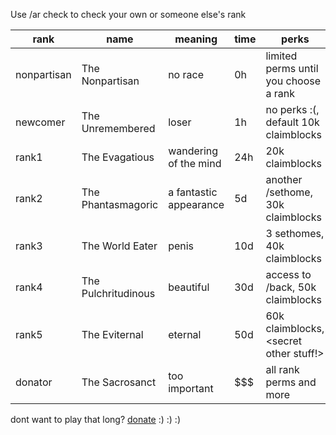 Use /ar check to check your own or someone else's rank


rank | name | meaning | time | perks
---|---|---|---|---|
nonpartisan | The Nonpartisan | no race | 0h | limited perms until you choose a rank
newcomer | The Unremembered | loser | 1h | no perks :(, default 10k claimblocks
rank1 | The Evagatious | wandering of the mind | 24h | 20k claimblocks
rank2 | The Phantasmagoric | a fantastic appearance | 5d | another /sethome, 30k claimblocks
rank3 | The World Eater | penis | 10d | 3 sethomes, 40k claimblocks
rank4 | The Pulchritudinous | beautiful | 30d | access to /back, 50k claimblocks
rank5 | The Eviternal | eternal | 50d | 60k claimblocks, <secret other stuff!>
donator | The Sacrosanct | too important | $$$ | all rank perms and more


dont want to play that long? [donate](http://zoltritw.buycraft.net/) :) :) :) 
